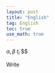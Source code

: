 ```yaml
---
layout: post
title: "English"
tag: English
toc: true
use_math: true
---
```


$\alpha, \beta$ $t_i$ $$


<script type="text/tikz">
  \begin{tikzpicture}
    \draw (0,0) circle (1in);
  \end{tikzpicture}
</script>

Write
